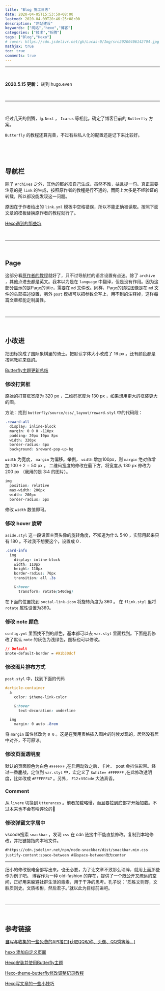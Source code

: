 ```yaml
---
title: "Blog 施工日志"
date: 2020-04-05T15:53:50+08:00
lastmod: 2020-04-09T20:46:25+08:00
description: "网站建设"
keywords: ["网站","hexo","博客"]
categories: ["技术","折腾"]
tags: ["Blog","Hexo"]
# cover: https://cdn.jsdelivr.net/gh/Lucas-0/Img/src20200406142704.jpg
mathjax: true
toc: true
comments: true
---
```


---

&nbsp;&nbsp;

**2020.5.15 更新：**
转到 hugo.even

&nbsp;&nbsp;

---

&nbsp;&nbsp;

经过几天的倒腾，与 `Next` ， `Icarus` 等相比，确定了博客目前的 `Butterfly` 方案。

`Butterfly` 的教程还算完善，不过有些私人化的配置还是记下来比较好。

&nbsp;&nbsp;


&nbsp;&nbsp;

## 导航栏 ##

除了 `Archives` 之外，其他的都必须自己生成，虽然不难，姑且提一句。真正需要注意的是 `link` 的生成，按照原作者的教程是行不通的，而网上大多是不经验证的转载，所以都没能发现这一问题。

原因在于作者给出的 `link.yml` 模板中空格错误，所以不能正确被读取。按照下面文章的模板替换原作者的教程就行了。

[Hexo遇到的那些坑](https://xiabor.com/2019/12/07/hexo1/)

&nbsp;&nbsp;

---

&nbsp;&nbsp;

## Page ##

这部分看[原作者的教程](https://jerryc.me/)就好了，只不过导航栏的语言设置有点迷。除了 `archive` ，其他点进去都是英文。我本以为是在 `language` 中翻译，但是没有作用。因为这部分显示的是Page的title，需要在 `md` 文件改。同样，Page的顶栏图像是在 `md` 文件的头部描述设置，另外 `post` 模板可以把参数全写上，用不到的注释掉，这样每篇文章都能定制属性。

&nbsp;&nbsp;

---

&nbsp;&nbsp;

## 小改进 ##

把图标换成了国际象棋里的骑士。把默认字体大小改成了 16 px 。还有颜色都是按照[教程](https://xiabor.com/2020/03/29/hexo2/)来做的。

[Butterfly主题更新总结](https://xiabor.com/2020/03/29/hexo2)

### 修改打赏框 ###

原始的打赏框宽度为 320 px ，二维码宽度为 130 px ，如果想用更大的框装更大的图。

方法：找到 `butterfly/source/css/_layout/reward.styl` 中的代码段：

```css
.reward-all
  display: inline-block
  margin: 0 0 0 -110px
  padding: 20px 10px 8px
  width: 320px
  border-radius: 4px
  background: $reward-pop-up-bg
```

`width` 为宽度， `margin` 为偏移。举例， `width` 增加100px，则 `margin` 绝对值增加 $100\div 2=50$ ​px 。
二维码宽度的修改在最下方，将宽度从 130 px 修改为 200 px （我用的是 3:4 的图片）。

```css
img
  position: relative
  max-width: 200px
  width: 200px
  border-radius: 5px
```

修改 `width` 数值即可。

### 修改 hover 旋转 ###


`aside.styl` 这一段设置主页头像的旋转角度，不知道为什么 540 ，实际用起来只有 180 。不过我不想要这个，设置成 0 .

```css
.card-info
  img
    display: inline-block
    width: 110px
    height: 110px
    border-radius: 70px
    transition: all .3s

    &:hover
      transform: rotate(540deg)
```

在下面的位置找到 `social-link-icon` 将旋转角度为 360 。
在 `flink.styl` 里将 `rotate` 属性设置为360。

### 修改 note 颜色 ###

`config.yml` 里面找不到的颜色，基本都可以去 `var.styl` 里面找到。下面是我修改了默认 `note` 的灰色为浅绿色，图标也可以修改。

```css
// Default
$note-default-border = #91b30dcf
```
### 修改图片排布方式 ###

`post.styl` 中，找到下面的代码

```css
#article-container
  a
    color: $theme-link-color

    &:hover
      text-decoration: underline

  img
    margin: 0 auto .8rem
```
将 `margin` 属性修改为 `0 0` 。这是在我用表格插入图片的时候发现的，居然没有居中对齐，不可原谅。

### 修改页面透明度 ###

默认的页面颜色为白色 `#FFFFFF` ,在启用动效之后，卡片、 post 会挡住彩带。经过一番鏖战，定位到 `var.styl` 中，宏定义了 `$white= #FFFFFF` ,在此修改透明度，比如改成 `#FFFFFF47` 。另外， `F12`+`VSCode` 大法真香。

### Comment ###

从 `livere` 切换到 `Utterances` 。前者加载略慢，而且要拉到底部才开始加载。不过本来也不会有啥评论的🤣

### 修改弹窗文字居中 ###

vscode搜索 `snackbar` ，发现 `css` 在 cdn 链接中不能直接修改。复制到本地修改，并把链接指向本地文件。

```
#https://cdn.jsdelivr.net/npm/node-snackbar/dist/snackbar.min.css
justify-content:space-between #将space-between改为center
```

---

细小的修改很难全部写出来，也无必要，为了让文章不致那么琐碎，就用上面那些作为例子吧。
博客作为一种 old-fashion 的存在，提供了一个既公开又疏远的空间，正好用来躲避社群生活的毒素，用于干净的思考。孔子说：“质胜文则野，文胜质则史。文质彬彬，然后君子。”就以此为目标前进吧。

&nbsp;&nbsp;

---

&nbsp;&nbsp;

## 参考链接 ##

[自写与收集的一些免费的API接口[获取QQ昵称、头像、QQ秀等等...]](https://www.nbmao.com/archives/4007)

[hexo 添加自定义页面](https://www.jianshu.com/p/a25bfaa4c7cb)

[Hexo安装并使用Butterfly主题](https://www.antmoe.com/posts/75a6347a/)

[Hexo-theme-butterfly修改调整记录教程](https://www.larscheng.com/butterfly/)

[Hexo写文章的一些小技巧](https://xiabor.com/2019/12/31/postskill)

&nbsp;&nbsp;

&nbsp;&nbsp;
